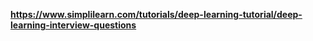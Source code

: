 
**https://www.simplilearn.com/tutorials/deep-learning-tutorial/deep-learning-interview-questions**
